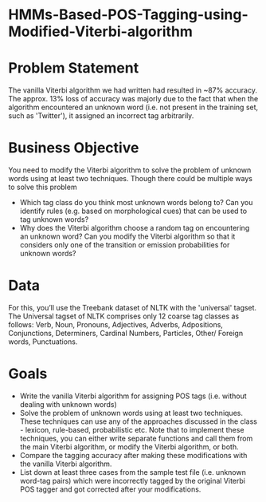 # HMMs-Based-POS-Tagging-using-Modified-Viterbi-algorithm

# Problem Statement

The vanilla Viterbi algorithm we had written had resulted in ~87% accuracy. The approx. 13% loss of accuracy was majorly due to the fact that when the algorithm encountered an unknown word (i.e. not present in the training set, such as 'Twitter'), it assigned an incorrect tag arbitrarily. 

# Business Objective

You need to modify the Viterbi algorithm to solve the problem of unknown words using at least two techniques. Though there could be multiple ways to solve this problem
- Which tag class do you think most unknown words belong to? Can you identify rules (e.g. based on morphological cues) that can be used to tag unknown words? 
- Why does the Viterbi algorithm choose a random tag on encountering an unknown word? Can you modify the Viterbi algorithm so that it considers only one of the transition or emission probabilities for unknown words?

# Data 

For this, you’ll use the Treebank dataset of NLTK with the 'universal' tagset. The Universal tagset of NLTK comprises only 12 coarse tag classes as follows: Verb, Noun, Pronouns, Adjectives, Adverbs, Adpositions, Conjunctions, Determiners, Cardinal Numbers, Particles, Other/ Foreign words, Punctuations.

# Goals

- Write the vanilla Viterbi algorithm for assigning POS tags (i.e. without dealing with unknown words) 
- Solve the problem of unknown words using at least two techniques. These techniques can use any of the approaches discussed in the class - lexicon, rule-based, probabilistic etc. Note that to implement these techniques, you can either write separate functions and call them from the main Viterbi algorithm, or modify the Viterbi algorithm, or both.
- Compare the tagging accuracy after making these modifications with the vanilla Viterbi algorithm.
- List down at least three cases from the sample test file (i.e. unknown word-tag pairs) which were incorrectly tagged by the original Viterbi POS tagger and got corrected after your modifications.

